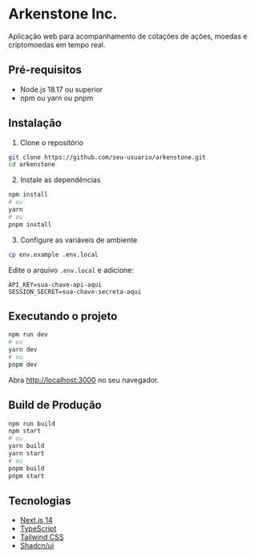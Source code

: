 # Arkenstone Inc.

Aplicação web para acompanhamento de cotações de ações, moedas e criptomoedas em tempo real.

## Pré-requisitos

- Node.js 18.17 ou superior
- npm ou yarn ou pnpm

## Instalação

1. Clone o repositório

```bash
git clone https://github.com/seu-usuario/arkenstone.git
cd arkenstone
```

2. Instale as dependências

```bash
npm install
# ou
yarn
# ou
pnpm install
```

3. Configure as variáveis de ambiente

```bash
cp env.example .env.local
```

Edite o arquivo `.env.local` e adicione:

```
API_KEY=sua-chave-api-aqui
SESSION_SECRET=sua-chave-secreta-aqui
```

## Executando o projeto

```bash
npm run dev
# ou
yarn dev
# ou
pnpm dev
```

Abra [http://localhost:3000](http://localhost:3000) no seu navegador.

## Build de Produção

```bash
npm run build
npm start
# ou
yarn build
yarn start
# ou
pnpm build
pnpm start
```

## Tecnologias

- [Next.js 14](https://nextjs.org/)
- [TypeScript](https://www.typescriptlang.org/)
- [Tailwind CSS](https://tailwindcss.com/)
- [Shadcn/ui](https://ui.shadcn.com/)
